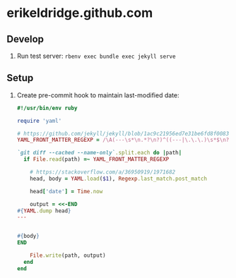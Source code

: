 # erikeldridge.github.com

## Develop

1. Run test server: `rbenv exec bundle exec jekyll serve`

## Setup

1. Create pre-commit hook to maintain last-modified date:

    ```ruby
    #!/usr/bin/env ruby

    require 'yaml'

    # https://github.com/jekyll/jekyll/blob/1ac9c21956ed7e31be6fd8f0083f6414b6220684/lib/jekyll/document.rb#L10
    YAML_FRONT_MATTER_REGEXP = /\A(---\s*\n.*?\n?)^((---|\.\.\.)\s*$\n?)/m

    `git diff --cached --name-only`.split.each do |path|
      if File.read(path) =~ YAML_FRONT_MATTER_REGEXP

        # https://stackoverflow.com/a/36950919/1971682
        head, body = YAML.load($1), Regexp.last_match.post_match

        head['date'] = Time.now

        output = <<-END
    #{YAML.dump head}
    ---


    #{body}
    END

        File.write(path, output)
      end
    end
    ```

